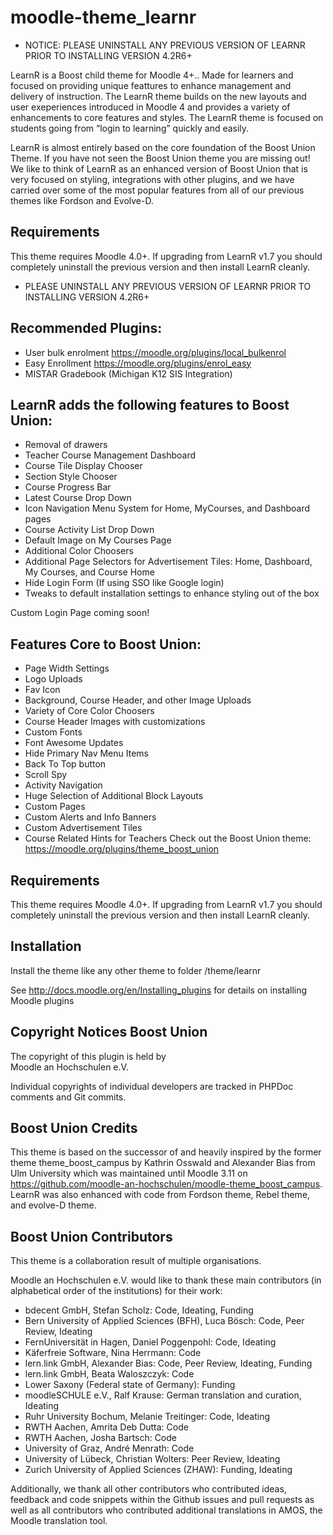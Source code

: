 moodle-theme_learnr
========================
* NOTICE: PLEASE UNINSTALL ANY PREVIOUS VERSION OF LEARNR PRIOR TO INSTALLING VERSION 4.2R6+

LearnR is a Boost child theme for Moodle 4+..  Made for learners and focused on providing unique feattures to enhance management and delivery of instruction.  The LearnR theme builds on the new layouts and user exeperiences introduced in Moodle 4 and provides a variety of enhancements to core features and styles.  The LearnR theme is focused on students going from “login to learning” quickly and easily.

LearnR is almost entirely based on the core foundation of the Boost Union Theme.  If you have not seen the Boost Union theme you are missing out! We like to think of LearnR as an enhanced version of Boost Union that is very focused on styling, integrations with other plugins, and we have carried over some of the most popular features from all of our previous themes like Fordson and Evolve-D.  

Requirements
------------

This theme requires Moodle 4.0+.
If upgrading from LearnR v1.7 you should completely uninstall the previous version and then install LearnR cleanly.
* PLEASE UNINSTALL ANY PREVIOUS VERSION OF LEARNR PRIOR TO INSTALLING VERSION 4.2R6+

Recommended Plugins:
------------
* User bulk enrolment https://moodle.org/plugins/local_bulkenrol
* Easy Enrollment https://moodle.org/plugins/enrol_easy
* MISTAR Gradebook (Michigan K12 SIS Integration)

LearnR adds the following features to Boost Union:
------------
* Removal of drawers
* Teacher Course Management Dashboard
* Course Tile Display Chooser
* Section Style Chooser
* Course Progress Bar
* Latest Course Drop Down
* Icon Navigation Menu System for Home, MyCourses, and Dashboard pages
* Course Activity List Drop Down
* Default Image on My Courses Page
* Additional Color Choosers
* Additional Page Selectors for Advertisement Tiles: Home, Dashboard, My Courses, and Course Home
* Hide Login Form (If using SSO like Google login)
* Tweaks to default installation settings to enhance styling out of the box

Custom Login Page coming soon!

Features Core to Boost Union:
------------
* Page Width Settings
* Logo Uploads
* Fav Icon
* Background, Course Header, and other Image Uploads
* Variety of Core Color Choosers
* Course Header Images with customizations
* Custom Fonts
* Font Awesome Updates
* Hide Primary Nav Menu Items
* Back To Top button
* Scroll Spy
* Activity Navigation
* Huge Selection of Additional Block Layouts
* Custom Pages
* Custom Alerts and Info Banners
* Custom Advertisement Tiles
* Course Related Hints for Teachers
Check out the Boost Union theme: https://moodle.org/plugins/theme_boost_union 


Requirements
------------

This theme requires Moodle 4.0+.
If upgrading from LearnR v1.7 you should completely uninstall the previous version and then install LearnR cleanly.


Installation
------------

Install the theme like any other theme to folder
/theme/learnr

See http://docs.moodle.org/en/Installing_plugins for details on installing Moodle plugins



Copyright Notices Boost Union
---------

The copyright of this plugin is held by\
Moodle an Hochschulen e.V.

Individual copyrights of individual developers are tracked in PHPDoc comments and Git commits.


Boost Union Credits
-------

This theme is based on the successor of and heavily inspired by the former theme theme_boost_campus by Kathrin Osswald and Alexander Bias from Ulm University which was maintained until Moodle 3.11 on https://github.com/moodle-an-hochschulen/moodle-theme_boost_campus.  
LearnR was also enhanced with code from Fordson theme, Rebel theme, and evolve-D theme.


Boost Union Contributors
------------

This theme is a collaboration result of multiple organisations.

Moodle an Hochschulen e.V. would like to thank these main contributors (in alphabetical order of the institutions) for their work:

* bdecent GmbH, Stefan Scholz: Code, Ideating, Funding
* Bern University of Applied Sciences (BFH), Luca Bösch: Code, Peer Review, Ideating
* FernUniversität in Hagen, Daniel Poggenpohl: Code, Ideating
* Käferfreie Software, Nina Herrmann: Code
* lern.link GmbH, Alexander Bias: Code, Peer Review, Ideating, Funding
* lern.link GmbH, Beata Waloszczyk: Code
* Lower Saxony (Federal state of Germany): Funding
* moodleSCHULE e.V., Ralf Krause: German translation and curation, Ideating
* Ruhr University Bochum, Melanie Treitinger: Code, Ideating
* RWTH Aachen, Amrita Deb Dutta: Code
* RWTH Aachen, Josha Bartsch: Code
* University of Graz, André Menrath: Code
* University of Lübeck, Christian Wolters: Peer Review, Ideating
* Zurich University of Applied Sciences (ZHAW): Funding, Ideating

Additionally, we thank all other contributors who contributed ideas, feedback and code snippets within the Github issues and pull requests as well as all contributors who contributed additional translations in AMOS, the Moodle translation tool.
